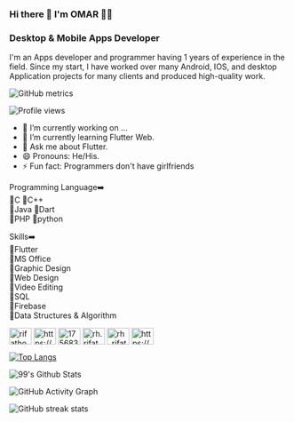### Hi there 👋 I'm OMAR 👨‍💻
### Desktop & Mobile Apps Developer

I'm an Apps developer and programmer having 1 years of experience in the field. Since my start, I have worked over many Android, IOS, and desktop Application projects for many clients and produced high-quality work.
 
![GitHub metrics](https://metrics.lecoq.io/mdomarfaruk10) 

![Profile views](https://gpvc.arturio.dev/mdomarfaruk10) 
- 🔭 I’m currently working on ...
- 🌱 I’m currently learning Flutter Web.
- 💬 Ask me about Flutter.
- 😄 Pronouns: He/His.
- ⚡ Fun fact: Programmers don't have girlfriends

Programming Language➡️
 <br />🔸C      🔸C++
 <br />🔸Java  🔸Dart
 <br />🔸PHP   🔸python

Skills➡️
 <br />🔸Flutter
 <br />🔸MS Office
 <br />🔸Graphic Design
 <br />🔸Web Design
 <br />🔸Video Editing
 <br />🔸SQL
 <br />🔸Firebase
 <br />🔸Data Structures & Algorithm


<p align="left">
<a href="https://twitter.com/Omor__Faruk_" target="blank"><img align="center" src="https://raw.githubusercontent.com/rahuldkjain/github-profile-readme-generator/master/src/images/icons/Social/twitter.svg" alt="rifatho25073502" height="30" width="40" /></a>
<a href="https://linkedin.com/in/https://www.linkedin.com/in/omor-faruk-615518258/" target="blank"><img align="center" src="https://raw.githubusercontent.com/rahuldkjain/github-profile-readme-generator/master/src/images/icons/Social/linked-in-alt.svg" alt="https://www.linkedin.com/in/omor-faruk-615518258/" height="30" width="40" /></a>
<a href="https://stackoverflow.com/users/20521233" target="blank"><img align="center" src="https://raw.githubusercontent.com/rahuldkjain/github-profile-readme-generator/master/src/images/icons/Social/stack-overflow.svg" alt="17568395" height="30" width="40" /></a>
<a href="https://www.facebook.com/tanvirahmedppp.gmailcom" target="blank"><img align="center" src="https://raw.githubusercontent.com/rahuldkjain/github-profile-readme-generator/master/src/images/icons/Social/facebook.svg" alt="rh.rifat.33633" height="30" width="40" /></a>
 <a href="https://instagram.com/omar_faruk_82" target="blank"><img align="center" src="https://raw.githubusercontent.com/rahuldkjain/github-profile-readme-generator/master/src/images/icons/Social/instagram.svg" alt="rh_rifat220" height="30" width="40" /></a>
<a href="https://www.youtube.com/channel/UCD2N5LQVM2nPnijhDWmntvQ/featured" target="blank"><img align="center" src="https://raw.githubusercontent.com/rahuldkjain/github-profile-readme-generator/master/src/images/icons/Social/youtube.svg" alt="https://www.youtube.com/channel/UCD2N5LQVM2nPnijhDWmntvQ/featured" height="30" width="40" /></a>
</p>


[![Top Langs](https://github-readme-stats.vercel.app/api/top-langs/?username=mdomarfaruk10&layout=compact)](https://github.com/anuraghazra/github-readme-stats)

![99's Github Stats](https://github-readme-stats.vercel.app/api?username=mdomarfaruk10&bg_color=30,e96443,904e95&title_color=fff&text_color=fff)

![GitHub Activity Graph](https://activity-graph.herokuapp.com/graph?username=mdomarfaruk10)  

![GitHub streak stats](https://github-readme-streak-stats.herokuapp.com/?user=mdomarfaruk10)  

